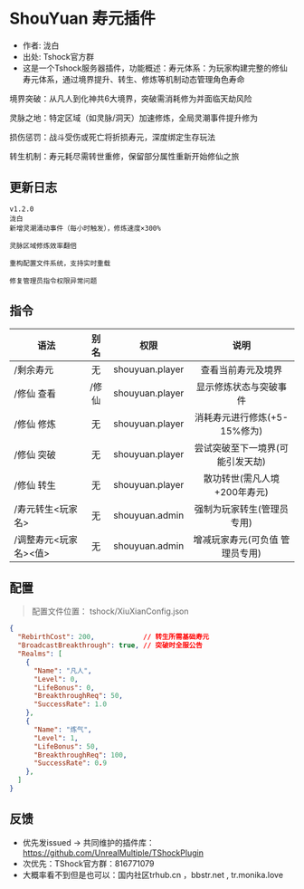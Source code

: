 # ShouYuan 寿元插件

- 作者: 泷白
- 出处: Tshock官方群
- 这是一个Tshock服务器插件，功能概述：寿元体系：为玩家构建完整的修仙寿元体系，通过境界提升、转生、修炼等机制动态管理角色寿命

境界突破：从凡人到化神共6大境界，突破需消耗修为并面临天劫风险

灵脉之地：特定区域（如灵脉/洞天）加速修炼，全局灵潮事件提升修为

损伤惩罚：战斗受伤或死亡将折损寿元，深度绑定生存玩法

转生机制：寿元耗尽需转世重修，保留部分属性重新开始修仙之旅

## 更新日志

```
v1.2.0
泷白
新增灵潮涌动事件（每小时触发），修炼速度×300%

灵脉区域修炼效率翻倍

重构配置文件系统，支持实时重载

修复管理员指令权限异常问题
```

## 指令

| 语法                             | 别名  |       权限       |                   说明                   |
| -------------------------------- | :---: | :--------------: | :--------------------------------------: |
| /剩余寿元  | 无 |  shouyuan.player       |    查看当前寿元及境界    |
| /修仙 查看 | /修仙 |  shouyuan.player | 显示修炼状态与突破事件
| /修仙 修炼 | 无 | shouyuan.player | 消耗寿元进行修炼(+5-15%修为)
| /修仙 突破 | 无 | shouyuan.player | 尝试突破至下一境界(可能引发天劫)
| /修仙 转生 | 无 | shouyuan.player | 散功转世(需凡人境+200年寿元)
| /寿元转生<玩家名> | 无 | shouyuan.admin | 强制为玩家转生(管理员专用)
| /调整寿元<玩家名><值> | 无 | shouyuan.admin | 增减玩家寿元(可负值 管理员专用)

## 配置
> 配置文件位置： tshock/XiuXianConfig.json 
```json
{
  "RebirthCost": 200,            // 转生所需基础寿元
  "BroadcastBreakthrough": true, // 突破时全服公告
  "Realms": [
    {
      "Name": "凡人",
      "Level": 0,
      "LifeBonus": 0,           
      "BreakthroughReq": 50,     
      "SuccessRate": 1.0         
    },
    {
      "Name": "炼气",
      "Level": 1,
      "LifeBonus": 50,
      "BreakthroughReq": 100,
      "SuccessRate": 0.9
    },
  ]
}
```
## 反馈
- 优先发issued -> 共同维护的插件库：https://github.com/UnrealMultiple/TShockPlugin
- 次优先：TShock官方群：816771079
- 大概率看不到但是也可以：国内社区trhub.cn ，bbstr.net , tr.monika.love
